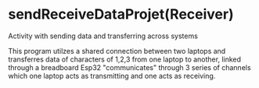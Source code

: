 # sendReceiveDataProjet(Receiver)
Activity with sending data and transferring across systems

This program utilzes a shared connection between two laptops and transferres data of characters of 1,2,3 from one laptop to another, linked through a breadboard
Esp32 "communicates" through 3 series of channels which one laptop acts as transmitting and one acts as receiving.

